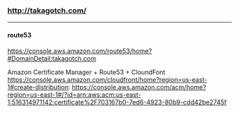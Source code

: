 ### http://takagotch.com/
---

#### route53
https://console.aws.amazon.com/route53/home?#DomainDetail:takagotch.com


Amazon Certificate Manager + Route53 + CloundFont
https://console.aws.amazon.com/cloudfront/home?region=us-east-1#create-distribution:
https://console.aws.amazon.com/acm/home?region=us-east-1#/?id=arn:aws:acm:us-east-1:516314971142:certificate%2F703167b0-7ed6-4923-80b9-cdd42be2745f




